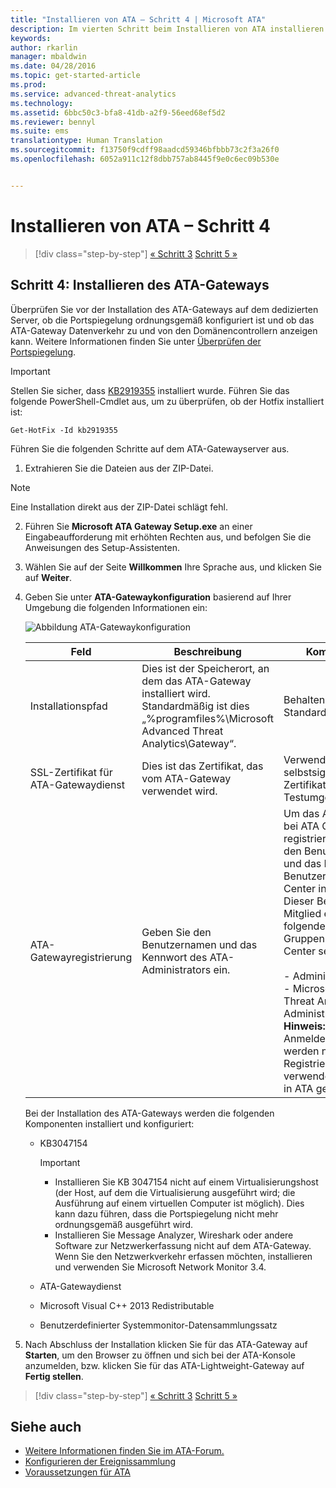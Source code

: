 ```yaml
---
title: "Installieren von ATA – Schritt 4 | Microsoft ATA"
description: Im vierten Schritt beim Installieren von ATA installieren Sie das ATA-Gateway.
keywords: 
author: rkarlin
manager: mbaldwin
ms.date: 04/28/2016
ms.topic: get-started-article
ms.prod: 
ms.service: advanced-threat-analytics
ms.technology: 
ms.assetid: 6bbc50c3-bfa8-41db-a2f9-56eed68ef5d2
ms.reviewer: bennyl
ms.suite: ems
translationtype: Human Translation
ms.sourcegitcommit: f13750f9cdff98aadcd59346bfbbb73c2f3a26f0
ms.openlocfilehash: 6052a911c12f8dbb757ab8445f9e0c6ec09b530e


---
```


# Installieren von ATA – Schritt 4

>[!div class="step-by-step"]
[« Schritt 3](install-ata-step3.md)
[Schritt 5 »](install-ata-step5.md)

## Schritt 4: Installieren des ATA-Gateways

Überprüfen Sie vor der Installation des ATA-Gateways auf dem dedizierten Server, ob die Portspiegelung ordnungsgemäß konfiguriert ist und ob das ATA-Gateway Datenverkehr zu und von den Domänencontrollern anzeigen kann. Weitere Informationen finden Sie unter [Überprüfen der Portspiegelung](validate-port-mirroring.md).


> [!IMPORTANT]
> Stellen Sie sicher, dass [KB2919355](http://support.microsoft.com/kb/2919355/) installiert wurde.  Führen Sie das folgende PowerShell-Cmdlet aus, um zu überprüfen, ob der Hotfix installiert ist:
>
> `Get-HotFix -Id kb2919355`

Führen Sie die folgenden Schritte auf dem ATA-Gatewayserver aus.

1.  Extrahieren Sie die Dateien aus der ZIP-Datei. 
> [!NOTE] 
> Eine Installation direkt aus der ZIP-Datei schlägt fehl.

2.  Führen Sie **Microsoft ATA Gateway Setup.exe** an einer Eingabeaufforderung mit erhöhten Rechten aus, und befolgen Sie die Anweisungen des Setup-Assistenten.

3.  Wählen Sie auf der Seite **Willkommen** Ihre Sprache aus, und klicken Sie auf **Weiter**.

4.  Geben Sie unter **ATA-Gatewaykonfiguration** basierend auf Ihrer Umgebung die folgenden Informationen ein:

    ![Abbildung ATA-Gatewaykonfiguration](media/ATA-Gateway-Configuration.JPG)

    |Feld|Beschreibung|Kommentare|
    |---------|---------------|------------|
    |Installationspfad|Dies ist der Speicherort, an dem das ATA-Gateway installiert wird. Standardmäßig ist dies „%programfiles%\Microsoft Advanced Threat Analytics\Gateway“.|Behalten Sie den Standardwert bei.|
    |SSL-Zertifikat für ATA-Gatewaydienst|Dies ist das Zertifikat, das vom ATA-Gateway verwendet wird.|Verwenden Sie ein selbstsigniertes Zertifikat nur für Testumgebungen.|
    |ATA-Gatewayregistrierung|Geben Sie den Benutzernamen und das Kennwort des ATA-Administrators ein.|Um das ATA-Gateway bei ATA Center zu registrieren, geben Sie den Benutzernamen und das Kennwort des Benutzers ein, der ATA Center installiert hat. Dieser Benutzer muss Mitglied einer der folgenden lokalen Gruppen in ATA Center sein.<br /><br />- Administratoren<br />- Microsoft Advanced Threat Analytics-Administratoren **Hinweis:** Diese Anmeldeinformationen werden nur für die Registrierung verwendet und nicht in ATA gespeichert.|
    Bei der Installation des ATA-Gateways werden die folgenden Komponenten installiert und konfiguriert:

    -   KB3047154

        > [!IMPORTANT]
        > -   Installieren Sie KB 3047154 nicht auf einem Virtualisierungshost (der Host, auf dem die Virtualisierung ausgeführt wird; die Ausführung auf einem virtuellen Computer ist möglich). Dies kann dazu führen, dass die Portspiegelung nicht mehr ordnungsgemäß ausgeführt wird. 
        > -   Installieren Sie Message Analyzer, Wireshark oder andere Software zur Netzwerkerfassung nicht auf dem ATA-Gateway. Wenn Sie den Netzwerkverkehr erfassen möchten, installieren und verwenden Sie Microsoft Network Monitor 3.4.

    -   ATA-Gatewaydienst

    -   Microsoft Visual C++ 2013 Redistributable

    -   Benutzerdefinierter Systemmonitor-Datensammlungssatz

5.  Nach Abschluss der Installation klicken Sie für das ATA-Gateway auf **Starten**, um den Browser zu öffnen und sich bei der ATA-Konsole anzumelden, bzw. klicken Sie für das ATA-Lightweight-Gateway auf **Fertig stellen**.


>[!div class="step-by-step"]
[« Schritt 3](install-ata-step3.md)
[Schritt 5 »](install-ata-step5.md)

## Siehe auch

- [Weitere Informationen finden Sie im ATA-Forum.](https://social.technet.microsoft.com/Forums/security/home?forum=mata)
- [Konfigurieren der Ereignissammlung](configure-event-collection.md)
- [Voraussetzungen für ATA](/advanced-threat-analytics/plan-design/ata-prerequisites)




<!--HONumber=Jul16_HO4-->


